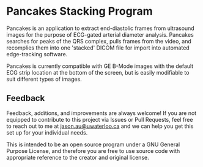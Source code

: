 # Pancakes Stacking Program
Pancakes is an application to extract end-diastolic frames from ultrasound images for the purpose of ECG-gated arterial diameter analysis. Pancakes searches for peaks of the QRS complex, pulls frames from the video, and recomplies them into one 'stacked' DICOM file for import into automated edge-tracking software.

Pancakes is currently compatible with GE B-Mode images with the default ECG strip location at the bottom of the screen, but is easily modifiable to suit different types of images. 

## Feedback
Feedback, additions, and improvements are always welcome! If you are not equipped to contribute to this project via Issues or Pull Requests, feel free to reach out to me at jason.au@uwaterloo.ca and we can help you get this set up for your individual needs.

This is intended to be an open source program under a GNU General Purpose License, and therefore you are free to use source code with appropriate reference to the creator and original license.
